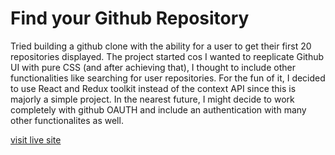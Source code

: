 # Find your Github Repository

Tried building a github clone with the ability for a user to get their first 20 repositories displayed.
The project started cos I wanted to reeplicate Github UI with pure CSS (and after achieving that), I thought to include other functionalities like searching for user repositories.
For the fun of it, I decided to use React and Redux toolkit instead of the context API since this is majorly a simple project.
In the nearest future, I might decide to work completely with github OAUTH and include an authentication with many other functionalites as well.

[visit live site](https://gitt.netlify.app)